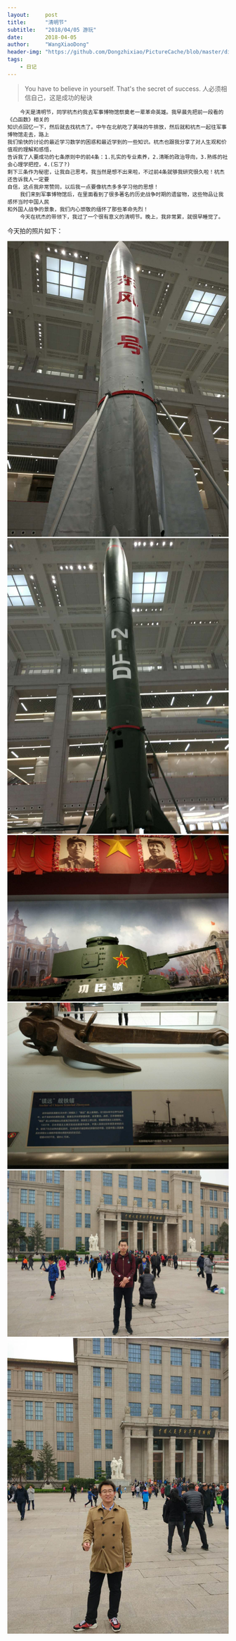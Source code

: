 ```yaml
---
layout:     post
title:      "清明节"
subtitle:   "2018/04/05 游玩"
date:       2018-04-05
author:     "WangXiaoDong"
header-img: "https://github.com/Dongzhixiao/PictureCache/blob/master/diaryPic/20180405.jpg?raw=true"
tags:
    - 日记
---
```


>You have to believe in yourself. That's the secret of success.
人必须相信自己，这是成功的秘诀

```
    今天是清明节，同学杭杰约我去军事博物馆祭奠老一辈革命英雄。我早晨先把前一段看的《凸函数》相关的
知识点回忆一下，然后就去找杭杰了。中午在北航吃了美味的牛排放，然后就和杭杰一起往军事博物馆走去，路上
我们愉快的讨论的最近学习数学的困惑和最近学到的一些知识。杭杰也跟我分享了对人生观和价值观的理解和感悟，
告诉我了人要成功的七条原则中的前4条：1.扎实的专业素养，2.清晰的政治导向，3.熟练的社会心理学把控，4.(忘了?)
剩下三条作为秘密，让我自己思考。我当然是想不出来啦，不过前4条就够我研究很久啦！杭杰还告诉我人一定要
自信，这点我非常赞同，以后我一点要像杭杰多多学习他的思想！
    我们来到军事博物馆后，在里面看到了很多著名的历史战争时期的遗留物，这些物品让我感怀当时中国人民
和外国人战争的景象，我们内心崇敬的缅怀了那些革命先烈！
    今天在杭杰的带领下，我过了一个很有意义的清明节。晚上，我非常累，就很早睡觉了。
```

今天拍的照片如下：

![照片](https://github.com/Dongzhixiao/PictureCache/blob/master/diaryPic/20180405_1.jpg?raw=true)
![照片](https://github.com/Dongzhixiao/PictureCache/blob/master/diaryPic/20180405_2.jpg?raw=true)
![照片](https://github.com/Dongzhixiao/PictureCache/blob/master/diaryPic/20180405_3.jpg?raw=true)
![照片](https://github.com/Dongzhixiao/PictureCache/blob/master/diaryPic/20180405_4.jpg?raw=true)
![照片](https://github.com/Dongzhixiao/PictureCache/blob/master/diaryPic/20180405_5.jpg?raw=true)
![照片](https://github.com/Dongzhixiao/PictureCache/blob/master/diaryPic/20180405_6.jpg?raw=true)
